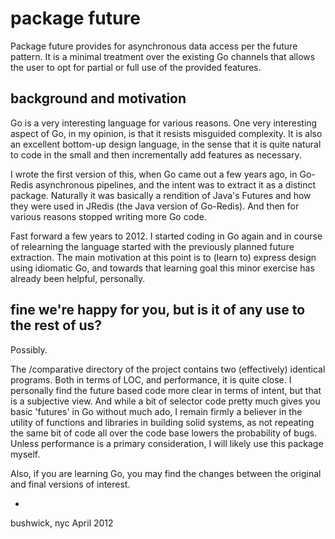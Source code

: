 # package future

Package future provides for asynchronous data access per the future pattern.  It is a minimal treatment over the
existing Go channels that allows the user to opt for partial or full use of the provided features.

## background and motivation

Go is a very interesting language for various reasons.  One very interesting aspect of Go, in my opinion, is that it
resists misguided complexity.  It is also an excellent bottom-up design language, in the sense that it is quite natural
to code in the small and then incrementally add features as necessary.

I wrote the first version of this, when Go came out a few years ago, in Go-Redis asynchronous pipelines, and the intent
was to extract it as a distinct package.  Naturally it was basically a rendition of Java's Futures and how they were
used in JRedis (the Java version of Go-Redis).  And then for various reasons stopped writing more Go code.

Fast forward a few years to 2012.  I started coding in Go again and in course of relearning the language started with
the previously planned future extraction.  The main motivation at this point is to (learn to) express design using
idiomatic Go, and towards that learning goal this minor exercise has already been helpful, personally.

## fine we're happy for you, but is it of any use to the rest of us?

Possibly.

The /comparative directory of the project contains two (effectively) identical programs.  Both in terms of LOC, and
performance, it is quite close.  I personally find the future based code more clear in terms of intent, but that is
a subjective view. And while a bit of selector code pretty much gives you basic 'futures' in Go without much ado, I
remain firmly a believer in the utility of functions and libraries in building solid systems, as not repeating the
same bit of code all over the code base lowers the probability of bugs.  Unless performance is a primary consideration,
I will likely use this package myself.

Also, if you are learning Go, you may find the changes between the original and final versions of interest.

-

bushwick, nyc
April 2012